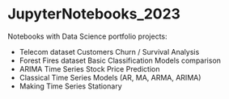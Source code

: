 # JupyterNotebooks_2023

Notebooks with Data Science portfolio projects:
* Telecom dataset Customers Churn / Survival Analysis
* Forest Fires dataset Basic Classification Models comparison
* ARIMA Time Series Stock Price Prediction
* Classical Time Series Models (AR, MA, ARMA, ARIMA)
* Making Time Series Stationary
